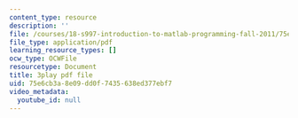 ```yaml
---
content_type: resource
description: ''
file: /courses/18-s997-introduction-to-matlab-programming-fall-2011/75e6cb3a8e09dd0f7435638ed377ebf7_lWSsUH_MQM4.pdf
file_type: application/pdf
learning_resource_types: []
ocw_type: OCWFile
resourcetype: Document
title: 3play pdf file
uid: 75e6cb3a-8e09-dd0f-7435-638ed377ebf7
video_metadata:
  youtube_id: null
---
```

